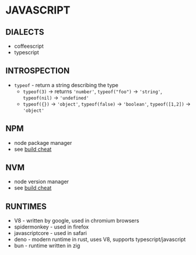 # JAVASCRIPT

## DIALECTS
- coffeescript
- typescript

## INTROSPECTION
- `typeof` - return a string describing the type
    - `typeof(3)` -> returns `'number'`, `typeof("foo")` -> `'string'`, `typeof(nil)` -> `'undefined'`
    - `typeof({})` -> `'object'`, `typeof(false)` -> `'boolean'`, `typeof([1,2])` -> `'object'`

## NPM
- node package manager
- see [build cheat](build_dependency_tools_cheatsheet.md)

## NVM
- node version manager
- see [build cheat](build_dependency_tools_cheatsheet.md)

## RUNTIMES
- V8 - written by google, used in chromium browsers
- spidermonkey - used in firefox
- javascriptcore - used in safari
- deno - modern runtime in rust, uses V8, supports typescript/javascript
- bun - runtime written in zig
